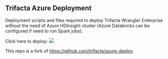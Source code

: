 ## Trifacta Azure Deployment

Deployment scripts and files required to deploy Trifacta Wrangler Enterprise without the need of Azure HDInsight cluster (Azure Databricks can be configured if need to run Spark jobs).

Click here to deploy:
<a href="https://portal.azure.com/#create/Microsoft.Template/uri/https%3A%2F%2Fraw.githubusercontent.com%2Fvictorcouste%2Fazure-deploy%2Fmaster%2FmainTemplate.json" target="_blank"><img src="http://azuredeploy.net/deploybutton.png"/></a>


This repo is a fork of https://github.com/trifacta/azure-deploy
